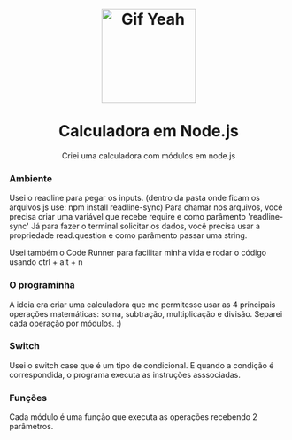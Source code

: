 <h1 align="center">
  <br>
  <img src="https://media.giphy.com/media/5tgVJmQBd2vBIm7l6B/giphy.gif" alt="Gif Yeah" width="170">
  <br>
    <br>
        Calculadora em Node.js
  <br>
</h1>
<p align="center">Criei uma calculadora com módulos em node.js<p>

### Ambiente
Usei o readline para pegar os inputs. (dentro da pasta onde ficam os arquivos js use: npm install readline-sync)
Para chamar nos arquivos, você precisa criar uma variável que recebe require e como parâmento 'readline-sync'
Já para fazer o terminal solicitar os dados, você precisa usar a propriedade read.question e como parâmento passar uma string.

Usei também o Code Runner para facilitar minha vida e rodar o código usando ctrl + alt + n

### O programinha
A ideia era criar uma calculadora que me permitesse usar as 4 principais operações matemáticas: soma, subtração, multiplicação e divisão. 
Separei cada operação por módulos. :)

### Switch
Usei o switch case que é um tipo de condicional. E quando a condição é correspondida, o programa executa as instruções asssociadas. 

### Funções
Cada módulo é uma função que executa as operações recebendo 2 parâmetros.

